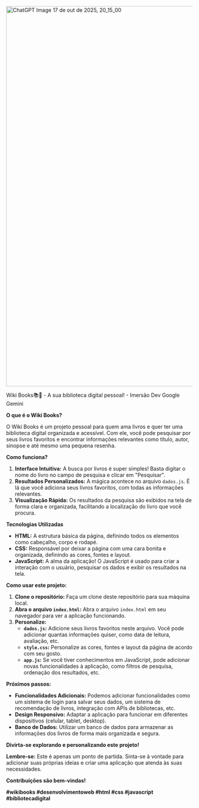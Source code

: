 <img width="1024" height="1024" alt="ChatGPT Image 17 de out  de 2025, 20_15_00" src="https://github.com/user-attachments/assets/c79c1886-c9a9-436b-9594-de7d35d0527f" />

 Wiki Books📚🔎 - A sua biblioteca digital pessoal! - Imersão Dev Google Gemini

 **O que é o Wiki Books?**

O Wiki Books é um projeto pessoal para quem ama livros e quer ter uma biblioteca digital organizada e acessível. Com ele, você pode pesquisar por seus livros favoritos e encontrar informações relevantes como título, autor, sinopse e até mesmo uma pequena resenha.

 **Como funciona?**

1. **Interface Intuitiva:** A busca por livros é super simples! Basta digitar o nome do livro no campo de pesquisa e clicar em "Pesquisar".
2. **Resultados Personalizados:** A mágica acontece no arquivo `dados.js`. É lá que você adiciona seus livros favoritos, com todas as informações relevantes.
3. **Visualização Rápida:** Os resultados da pesquisa são exibidos na tela de forma clara e organizada, facilitando a localização do livro que você procura.

 **Tecnologias Utilizadas**

* **HTML:** A estrutura básica da página, definindo todos os elementos como cabeçalho, corpo e rodapé.
* **CSS:** Responsável por deixar a página com uma cara bonita e organizada, definindo as cores, fontes e layout.
* **JavaScript:** A alma da aplicação! O JavaScript é usado para criar a interação com o usuário, pesquisar os dados e exibir os resultados na tela.

 **Como usar este projeto:**

1. **Clone o repositório:** Faça um clone deste repositório para sua máquina local.
2. **Abra o arquivo `index.html`:** Abra o arquivo `index.html` em seu navegador para ver a aplicação funcionando.
3. **Personalize:**
   * **`dados.js`:** Adicione seus livros favoritos neste arquivo. Você pode adicionar quantas informações quiser, como data de leitura, avaliação, etc.
   * **`style.css`:** Personalize as cores, fontes e layout da página de acordo com seu gosto.
   * **`app.js`:** Se você tiver conhecimentos em JavaScript, pode adicionar novas funcionalidades à aplicação, como filtros de pesquisa, ordenação dos resultados, etc.

 **Próximos passos:**

* **Funcionalidades Adicionais:** Podemos adicionar funcionalidades como um sistema de login para salvar seus dados, um sistema de recomendação de livros, integração com APIs de bibliotecas, etc.
* **Design Responsivo:** Adaptar a aplicação para funcionar em diferentes dispositivos (celular, tablet, desktop).
* **Banco de Dados:** Utilizar um banco de dados para armazenar as informações dos livros de forma mais organizada e segura.

**Divirta-se explorando e personalizando este projeto!** 

**Lembre-se:** Este é apenas um ponto de partida. Sinta-se à vontade para adicionar suas próprias ideias e criar uma aplicação que atenda às suas necessidades.

**Contribuições são bem-vindas!** 

**#wikibooks #desenvolvimentoweb #html #css #javascript #bibliotecadigital**
